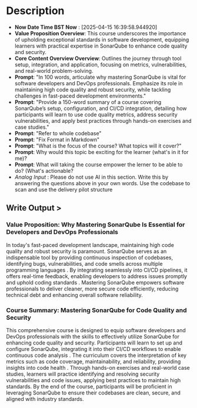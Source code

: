 # Description 
- **Now Date Time BST Now** : [2025-04-15 16:39:58.944920]
- **Value Proposition Overview**: This course underscores the importance of upholding exceptional standards in software development, equipping learners with practical expertise in SonarQube to enhance code quality and security.
- **Core Content Overview Overview**: Outlines the journey through tool setup, integration, and application, focusing on metrics, vulnerabilities, and real-world problem-solving.
- **Prompt**: "In 100 words, articulate why mastering SonarQube is vital for software developers and DevOps professionals. Emphasize its role in maintaining high code quality and robust security, while tackling challenges in fast-paced development environments."
- **Prompt**:  "Provide a 150-word summary of a course covering SonarQube’s setup, configuration, and CI/CD integration, detailing how participants will learn to use code quality metrics, address security vulnerabilities, and apply best practices through hands-on exercises and case studies."
- **Prompt**:  "Refer to whole codebase"
- **Prompt**: "Fix Format in Markdown"
- **Prompt**: "What is the focus of the course? What topics will it cover?"
- **Prompt**: Why would this topic be exciting for the learner (what's in it for me)?
- **Prompt**: What will taking the course empower the lerner to be able to do? (What's actionable?
- *Analog Input* : Please do not use AI in this section. Write this by answering the questions above in your own words. Use the codebase to scan and use the delivery pilot structure


## Write Output >

### Value Proposition: Why Mastering SonarQube Is Essential for Developers and DevOps Professionals

In today's fast-paced development landscape, maintaining high code quality and robust security is paramount. SonarQube serves as an indispensable tool by providing continuous inspection of codebases, identifying bugs, vulnerabilities, and code smells across multiple programming languages . By integrating seamlessly into CI/CD pipelines, it offers real-time feedback, enabling developers to address issues promptly and uphold coding standards . Mastering SonarQube empowers software professionals to deliver cleaner, more secure code efficiently, reducing technical debt and enhancing overall software reliability.

### Course Summary: Mastering SonarQube for Code Quality and Security

This comprehensive course is designed to equip software developers and DevOps professionals with the skills to effectively utilize SonarQube for enhancing code quality and security. Participants will learn to set up and configure SonarQube, integrating it into their CI/CD workflows to enable continuous code analysis . The curriculum covers the interpretation of key metrics such as code coverage, maintainability, and reliability, providing insights into code health . Through hands-on exercises and real-world case studies, learners will practice identifying and resolving security vulnerabilities and code issues, applying best practices to maintain high standards. By the end of the course, participants will be proficient in leveraging SonarQube to ensure their codebases are clean, secure, and aligned with industry standards. 
